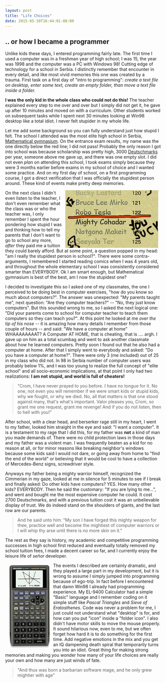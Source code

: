 ```yaml
---
layout: post
title: "Life Choices"
date: 2015-05-30T16:44:01-08:00
---
```



## .. or how I became a programmer

Unlike kids these days, I entered programming fairly late. The first time I used a computer was in a freshman year of high school; I was 15, the year was 1998 and the computer was a PC with Windows 98! Cutting edge of technology for a school in Serbia. I distinctly remember that encounter in every detail, and like most vivid memories this one was created by a trauma. First task on a first day of "intro to programming": _create a text file on desktop, enter some text, create an empty folder, than move a text file inside a folder._

**I was the only kid in the whole class who could not do this!**
The teacher explained every step to me over and over but I simply did not get it, he gave up after 10 minutes and moved on with a curriculum. Other students worked on subsequent tasks while I spent next 30 minutes looking at Win98 desktop like a total idiot. I never felt stupider in my whole life. 

Let me add some background so you can fully understand just how stupid I felt. The school I attended was the most elite high school in Serbia, [Mathematical gymnasium][mg]. On the entrance exam results, my name was the one directly below the red line; I did not pass! Probably the only reason I got into school was because scholarship was pretty high, 3000 [Deutschmarks][dm] per year, someone above me gave up, and there was one empty slot. I did not even _plan_ on attending this school, I took exams simply because they were 3 months earlier before exams in my school of choice and I wanted some practice. And on my first day of school, on a first programming course, I got a direct verification that I was officially the stupidest person around. These kind of events make pretty deep memories.

<img align="right" hspace="10" src="/images/redline.png" alt="Red Line List" /> On the next class I didn't even listen to the teacher, I don't even remember what the class was or who the teacher was, I only remember I spent the hour pondering how stupid I was and thinking how to tell my parents that I don't want to go to school any more, _after_ they paid me a tuition they could barely afford. But at some point, a question popped in my head: "am I really the stupidest person in school?". There were some contra-arguments, I remembered I started reading comics when I was 4 years old, and throughout the whole elementary school I was consistently considered smarter than EVERYBODY. Ok I am smart enough, but Mathematical gymnasium is best of the best, am I now the stupidest one?

I decided to investigate this so I asked one of my classmates, the one I perceived to be doing best in computer exercises, "how do you know so much about computers?". The answer was unexpected: "My parents taught me", next question: "Are they computer teachers?" -- "No, they just know computers". But this sounded wrong to me, so I asked the next logical one: "Did your parents come to school for computer teacher to teach them computers so they can teach you?". At this point he looked at me _over the tip of his nose_ -- it is amazing how many details I remember from those couple of hours -- and said: "We have a computer at home" WHAAAAAAAAT? A Computer AT HOME, that is cheating, that is .... argh. I gave up on him as a total scumbag and went to ask another classmate about how he learned computers. Pretty soon I found out that he also had a computer at home. After that I simply went to everybody and asked: "Do you have a computer at home?". There were only 3 (me included) out of 25 in my class who did not. In 98 in Serbia number of computer users was probably below 1%, and I was too young to realize the full concept of "elite school" and all socio-economic implications, at that point I only had two realizations: **I am not stupid, and world is full of cheaters!**

> "Crom, I have never prayed to you before. I have no tongue for it. No one, not even you will remember if we were smart kids or stupid kids, why we fought, or why we died. No, all that matters is that one stood against many, that's what's important. Valor pleases you, Crom, so grant me one request, grant me revenge! And if you do not listen, then to hell with you!"

After school, with a clear head, and berserker rage still in my heart, I went to my father, looked him straight in the eye and said: "I want a computer". It is a testament to my rage that I did this, for my father was **not** a kind of man you made demands of. There were no child protection laws in those days and my father was a violent man. I was frequently beaten as a kid for no reason at all, or for minor reasons like breaking neighbor's windows because some kids said I would not dare, or going away from home to "find the end of the world" or believing that it would be cool to have a collection of Mercedes-Benz signs, screwdriver style.

Anyways my father being a mighty warrior himself, recognized the Cimmerian in my gaze, looked at me in silence for 5 minutes to see if I break and finally asked: Do other kids have computers? YES. How many other kids? EVERYBODY. Then he said the customary: "If you are lying to me...", and went and bought me the most expensive computer he could. It cost 2700 Deutschmarks, and with a previous tuition cost it was an unbelievable display of trust. We do indeed stand on the shoulders of giants, and the last row are our parents.

> And he said unto him: "My son I have forged this mighty weapon for thee, practice well and become the mightiest of computer warriors or I will whip thy arse until there is no more skin on it."

The rest as they say is history, my academic and competitive programming successes in high school first reduced and eventually totally removed my school tuition fees, I made a decent career so far, and I currently enjoy the leisure life of _señor_ developer. 

<img align="left" hspace="10" src="/images/el-9400.jpg" alt="EL-9400 Calculator" />The events I described are certainly dramatic, and they played a large part in my development, but it is wrong to assume I simply jumped into programming because of ego-trip. In fact before I encountered that damn Win98 I already had programming experience. My EL-9400 Calculator had a simple "Basic" language and I remember coding on it simple stuff like _Pascal Triangles_ and _Sieve of Eratosthenes_. Code was never a problem for me, I just could not understand what "desktop" is for, and how can you put "icon" inside a "folder icon". I also didn't have motor skills to move the mouse properly. It sound hilarious now, even to me, but we often forget how hard it is to do something for the first time. Add negative emotions in the mix and you get an IQ dampening death spiral that temporarily turns you into an idiot. Great thing for making strong memories and making you wonder how many of your life choices are really your own and how many are just winds of fate.

> "And thus was born a barbarian software mage, and he only grew mightier with age"

[mg]: http://en.wikipedia.org/wiki/Matemati%C4%8Dka_gimnazija
[dm]: http://en.wikipedia.org/wiki/Deutsche_Mark
